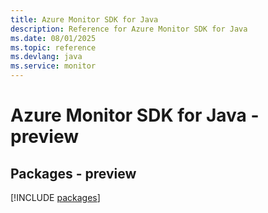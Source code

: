 ```yaml
---
title: Azure Monitor SDK for Java
description: Reference for Azure Monitor SDK for Java
ms.date: 08/01/2025
ms.topic: reference
ms.devlang: java
ms.service: monitor
---
```

# Azure Monitor SDK for Java - preview
## Packages - preview
[!INCLUDE [packages](monitor-index.md)]
